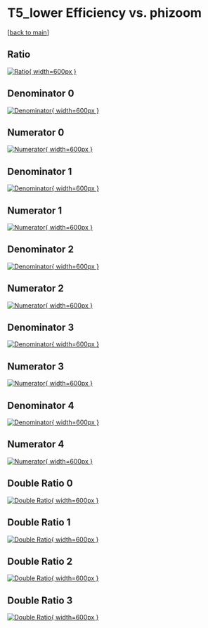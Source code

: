 # T5_lower Efficiency vs. phizoom

[[back to main](./)]



## Ratio

[![Ratio](../mtv/var/T5_lower_loweta_11_1_eff_phizoom.png){ width=600px }](../mtv/var/T5_lower_loweta_11_1_eff_phizoom.pdf)

## Denominator 0

[![Denominator](../mtv/den/T5_lower_loweta_11_1_eff_phizoom_den0.png){ width=600px }](../mtv/den/T5_lower_loweta_11_1_eff_phizoom_den0.pdf)

## Numerator 0

[![Numerator](../mtv/num/T5_lower_loweta_11_1_eff_phizoom_num0.png){ width=600px }](../mtv/num/T5_lower_loweta_11_1_eff_phizoom_num0.pdf)

## Denominator 1

[![Denominator](../mtv/den/T5_lower_loweta_11_1_eff_phizoom_den1.png){ width=600px }](../mtv/den/T5_lower_loweta_11_1_eff_phizoom_den1.pdf)

## Numerator 1

[![Numerator](../mtv/num/T5_lower_loweta_11_1_eff_phizoom_num1.png){ width=600px }](../mtv/num/T5_lower_loweta_11_1_eff_phizoom_num1.pdf)

## Denominator 2

[![Denominator](../mtv/den/T5_lower_loweta_11_1_eff_phizoom_den2.png){ width=600px }](../mtv/den/T5_lower_loweta_11_1_eff_phizoom_den2.pdf)

## Numerator 2

[![Numerator](../mtv/num/T5_lower_loweta_11_1_eff_phizoom_num2.png){ width=600px }](../mtv/num/T5_lower_loweta_11_1_eff_phizoom_num2.pdf)

## Denominator 3

[![Denominator](../mtv/den/T5_lower_loweta_11_1_eff_phizoom_den3.png){ width=600px }](../mtv/den/T5_lower_loweta_11_1_eff_phizoom_den3.pdf)

## Numerator 3

[![Numerator](../mtv/num/T5_lower_loweta_11_1_eff_phizoom_num3.png){ width=600px }](../mtv/num/T5_lower_loweta_11_1_eff_phizoom_num3.pdf)

## Denominator 4

[![Denominator](../mtv/den/T5_lower_loweta_11_1_eff_phizoom_den4.png){ width=600px }](../mtv/den/T5_lower_loweta_11_1_eff_phizoom_den4.pdf)

## Numerator 4

[![Numerator](../mtv/num/T5_lower_loweta_11_1_eff_phizoom_num4.png){ width=600px }](../mtv/num/T5_lower_loweta_11_1_eff_phizoom_num4.pdf)

## Double Ratio 0

[![Double Ratio](../mtv/ratio/T5_lower_loweta_11_1_eff_phizoom_ratio0.png){ width=600px }](../mtv/ratio/T5_lower_loweta_11_1_eff_phizoom_ratio0.pdf)

## Double Ratio 1

[![Double Ratio](../mtv/ratio/T5_lower_loweta_11_1_eff_phizoom_ratio1.png){ width=600px }](../mtv/ratio/T5_lower_loweta_11_1_eff_phizoom_ratio1.pdf)

## Double Ratio 2

[![Double Ratio](../mtv/ratio/T5_lower_loweta_11_1_eff_phizoom_ratio2.png){ width=600px }](../mtv/ratio/T5_lower_loweta_11_1_eff_phizoom_ratio2.pdf)

## Double Ratio 3

[![Double Ratio](../mtv/ratio/T5_lower_loweta_11_1_eff_phizoom_ratio3.png){ width=600px }](../mtv/ratio/T5_lower_loweta_11_1_eff_phizoom_ratio3.pdf)

